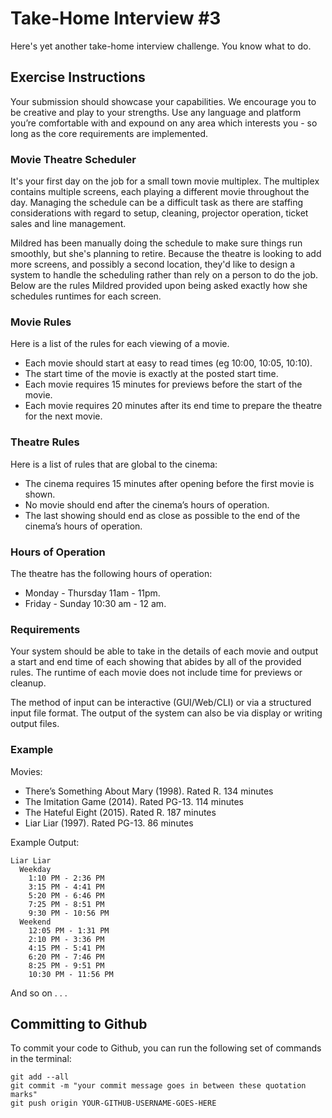 # Take-Home Interview #3

Here's yet another take-home interview challenge. You know what to do.

## Exercise Instructions

Your submission should showcase your capabilities. We encourage you to be creative and play to your strengths. Use any language and platform you’re comfortable with and expound on any area which interests you - so long as the core requirements are implemented.

### Movie Theatre Scheduler

It's your first day on the job for a small town movie multiplex. The multiplex contains multiple screens, each playing a different movie throughout the day. Managing the schedule can be a difficult task as there are staffing considerations with regard to setup, cleaning, projector operation, ticket sales and line management.

Mildred has been manually doing the schedule to make sure things run smoothly, but she's planning to retire. Because the theatre is looking to add more screens, and possibly a second location, they'd like to design a system to handle the scheduling rather than rely on a person to do the job. Below are the rules Mildred provided upon being asked exactly how she schedules runtimes for each screen.

### Movie Rules

Here is a list of the rules for each viewing of a movie.

  - Each movie should start at easy to read times (eg 10:00, 10:05, 10:10).
  - The start time of the movie is exactly at the posted start time.
  - Each movie requires 15 minutes for previews before the start of the movie.
  - Each movie requires 20 minutes after its end time to prepare the theatre for the next movie.

### Theatre Rules

Here is a list of rules that are global to the cinema:

  - The cinema requires 15 minutes after opening before the first movie is shown.
  - No movie should end after the cinema’s hours of operation.
  - The last showing should end as close as possible to the end of the cinema’s hours of operation.

### Hours of Operation

The theatre has the following hours of operation:

- Monday - Thursday 11am - 11pm.
- Friday - Sunday 10:30 am - 12 am.

### Requirements

Your system should be able to take in the details of each movie and output a start and end time of each showing that abides by all of the provided rules. The runtime of each movie does not include time for previews or cleanup.

The method of input can be interactive (GUI/Web/CLI) or via a structured input file format. The output of the system can also be via display or writing output files.

### Example

Movies: 

  - There’s Something About Mary (1998). Rated R. 134 minutes
  - The Imitation Game (2014). Rated PG-13. 114 minutes
  - The Hateful Eight (2015). Rated R. 187 minutes
  - Liar Liar (1997). Rated PG-13. 86 minutes


Example Output:

```
Liar Liar
  Weekday
    1:10 PM - 2:36 PM
    3:15 PM - 4:41 PM
    5:20 PM - 6:46 PM
    7:25 PM - 8:51 PM
    9:30 PM - 10:56 PM
  Weekend
    12:05 PM - 1:31 PM
    2:10 PM - 3:36 PM
    4:15 PM - 5:41 PM
    6:20 PM - 7:46 PM
    8:25 PM - 9:51 PM
    10:30 PM - 11:56 PM
```

And so on . . .

## Committing to Github

To commit your code to Github, you can run the following set of commands in the terminal:

```
git add --all
git commit -m "your commit message goes in between these quotation marks"
git push origin YOUR-GITHUB-USERNAME-GOES-HERE
```